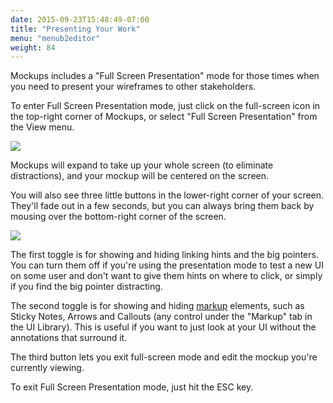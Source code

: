 ```yaml
---
date: 2015-09-23T15:48:49-07:00
title: "Presenting Your Work"
menu: "menub2editor"
weight: 84
---
```


Mockups includes a "Full Screen Presentation" mode for those times when you need to present your wireframes to other stakeholders.

To enter Full Screen Presentation mode, just click on the full-screen icon in the top-right corner of Mockups, or select "Full Screen Presentation" from the View menu.

![](http://media.balsamiq.com/img/support/docs/m4d/help_fullscreenmode.png)

Mockups will expand to take up your whole screen (to eliminate distractions), and your mockup will be centered on the screen.

You will also see three little buttons in the lower-right corner of your screen. They'll fade out in a few seconds, but you can always bring them back by mousing over the bottom-right corner of the screen.

![](http://media.balsamiq.com/img/support/docs/m4d/editthismockup.png)

The first toggle is for showing and hiding linking hints and the big pointers. You can turn them off if you're using the presentation mode to test a new UI on some user and don't want to give them hints on where to click, or simply if you find the big pointer distracting.

The second toggle is for showing and hiding [markup](about:blank) elements, such as Sticky Notes, Arrows and Callouts (any control under the "Markup" tab in the UI Library). This is useful if you want to just look at your UI without the annotations that surround it.

The third button lets you exit full-screen mode and edit the mockup you're currently viewing.

To exit Full Screen Presentation mode, just hit the ESC key.
